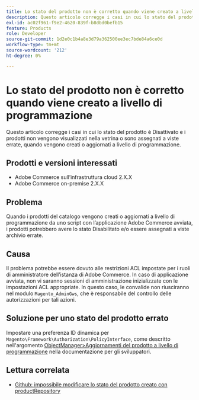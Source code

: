 ```yaml
---
title: Lo stato del prodotto non è corretto quando viene creato a livello di programmazione
description: Questo articolo corregge i casi in cui lo stato del prodotto è Disattivato e i prodotti non vengono visualizzati nella vetrina o sono assegnati a viste errate, quando vengono creati o aggiornati a livello di programmazione.
exl-id: ac02f961-f9e2-4620-839f-b8dbd0befb15
feature: Products
role: Developer
source-git-commit: 1d2e0c1b4a8e3d79a362500ee3ec7bde84a6ce0d
workflow-type: tm+mt
source-wordcount: '212'
ht-degree: 0%

---
```


# Lo stato del prodotto non è corretto quando viene creato a livello di programmazione

Questo articolo corregge i casi in cui lo stato del prodotto è Disattivato e i prodotti non vengono visualizzati nella vetrina o sono assegnati a viste errate, quando vengono creati o aggiornati a livello di programmazione.

## Prodotti e versioni interessati

* Adobe Commerce sull’infrastruttura cloud 2.X.X
* Adobe Commerce on-premise 2.X.X

## Problema

Quando i prodotti del catalogo vengono creati o aggiornati a livello di programmazione da uno script con l’applicazione Adobe Commerce avviata, i prodotti potrebbero avere lo stato Disabilitato e/o essere assegnati a viste archivio errate.

## Causa

Il problema potrebbe essere dovuto alle restrizioni ACL impostate per i ruoli di amministratore dell’istanza di Adobe Commerce. In caso di applicazione avviata, non vi saranno sessioni di amministrazione inizializzate con le impostazioni ACL appropriate. In questo caso, le convalide non riusciranno nel modulo `Magento_AdminGws`, che è responsabile del controllo delle autorizzazioni per tali azioni.

## Soluzione per uno stato del prodotto errato

Impostare una preferenza ID dinamica per `Magento\Framework\Authorization\PolicyInterface`, come descritto nell&#39;argomento [ObjectManager>Aggiornamenti del prodotto a livello di programmazione](https://devdocs.magento.com/guides/v2.3/extension-dev-guide/object-manager.html#programmatic-product-updates) nella documentazione per gli sviluppatori.

## Lettura correlata

* [Github: impossibile modificare lo stato del prodotto creato con productRepository](https://github.com/magento/magento2/issues/5664)
